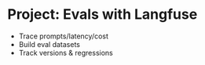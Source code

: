 # Project: Evals with Langfuse
- Trace prompts/latency/cost
- Build eval datasets
- Track versions & regressions
